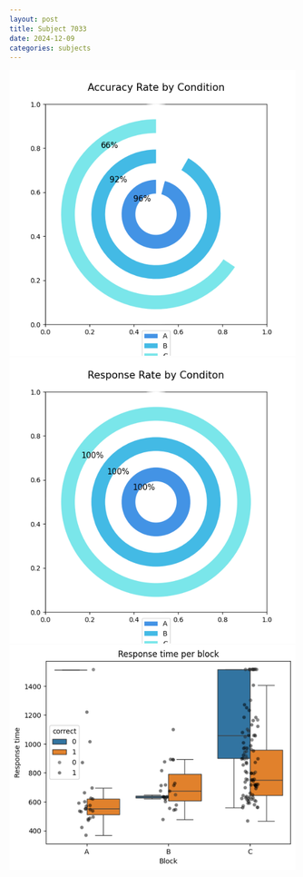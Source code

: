 ```yaml
---
layout: post
title: Subject 7033
date: 2024-12-09
categories: subjects
---
```


![](data/7033/run-24/7033_accuracy_rate.png)
![](data/7033/run-24/7033_response_rate.png)
![](data/7033/run-24/7033_rt.png)
